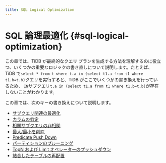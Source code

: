 ```yaml
---
title: SQL Logical Optimization
---
```


# SQL 論理最適化 {#sql-logical-optimization}

この章では、TiDB が最終的なクエリ プランを生成する方法を理解するのに役立つ、いくつかの重要なロジックの書き直しについて説明します。たとえば、TiDB で`select * from t where t.a in (select t1.a from t1 where t1.b=t.b)`クエリを実行すると、TiDB がここでいくつかの書き換えを行っているため、 `IN`サブクエリ`t.a in (select t1.a from t1 where t1.b=t.b)`が存在しないことがわかります。

この章では、次のキーの書き換えについて説明します。

-   [サブクエリ関連の最適化](/subquery-optimization.md)
-   [カラムの剪定](/column-pruning.md)
-   [相関サブクエリの非相関](/correlated-subquery-optimization.md)
-   [最大/最小を削除](/max-min-eliminate.md)
-   [Predicate Push Down](/predicate-push-down.md)
-   [パーティションのプルーニング](/partition-pruning.md)
-   [TopN および Limit オペレーターのプッシュダウン](/topn-limit-push-down.md)
-   [結合したテーブルの再配置](/join-reorder.md)
